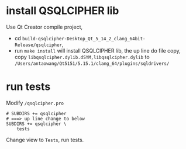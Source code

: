 # install QSQLCIPHER lib
Use Qt Creator compile project,
- cd `build-qsqlcipher-Desktop_Qt_5_14_2_clang_64bit-Release/qsqlcipher`,
- run `make install` will install QSQLCIPHER lib,
  the up line do file copy, 
  copy `libqsqlcipher.dylib.dSYM,libqsqlcipher.dylib` to `/Users/antaowang/Qt5151/5.15.1/clang_64/plugins/sqldrivers/`

# run tests
Modify `/qsqlcipher.pro`
```
# SUBDIRS += qsqlcipher
# ===> up line change to below
SUBDIRS += qsqlcipher \
    tests
```
Change view to `Tests`,
run tests.
